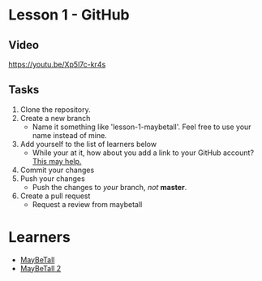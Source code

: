 # Lesson 1 - GitHub
## Video
https://youtu.be/Xp5l7c-kr4s

## Tasks
1. Clone the repository.
2. Create a new branch
    * Name it something like 'lesson-1-maybetall'. Feel free to use your name instead of mine.
3. Add yourself to the list of learners below
    * While your at it, how about you add a link to your GitHub account? [This may help.](https://guides.github.com/features/mastering-markdown/)
4. Commit your changes
5. Push your changes
    * Push the changes to *your* branch, *not* **master**.
6. Create a pull request
    * Request a review from maybetall

# Learners
*  [MayBeTall](https://github.com/MayBeTall)
*  [MayBeTall 2](https://github.com/maybetall)
